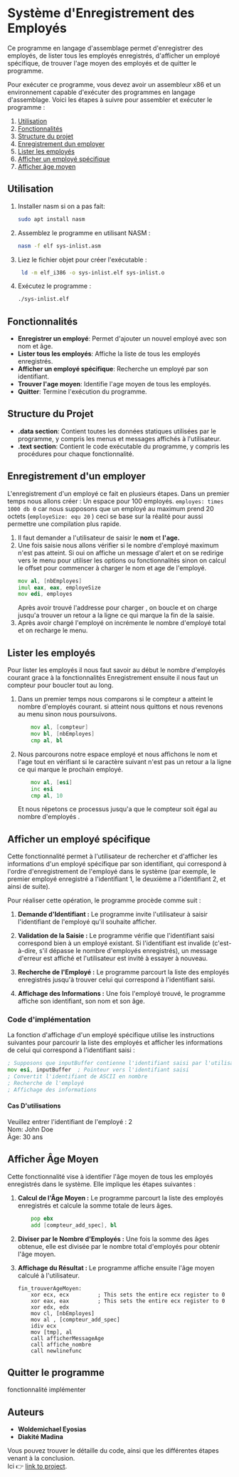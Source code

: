 # Système d'Enregistrement des Employés
Ce programme en langage d'assemblage permet d'enregistrer des employés, de lister tous les employés enregistrés, d'afficher un employé spécifique, de trouver l'age moyen des employés et de quitter le programme.

Pour exécuter ce programme, vous devez avoir un assembleur x86 et un environnement capable d'exécuter des programmes en langage d'assemblage. Voici les étapes à suivre pour assembler et exécuter le programme :

1. [Utilisation](#utilisation)
2. [Fonctionnalités](#fonctionnalités)
2. [Structure du projet](#structure-du-projet)
2. [Enregistrement dun employer](#enregistrement-dun-employer)
2. [Lister les employés](#lister-les-employés)
2. [Afficher un employé spécifique](#afficher-un-employé-spécifique)
2. [Afficher âge moyen](#afficher-âge-moyen)




## Utilisation
1. Installer nasm si on a pas fait:
    ```bash
    sudo apt install nasm
    ```
2. Assemblez le programme en utilisant NASM :
    ```bash
    nasm -f elf sys-inlist.asm
    ```
3. Liez le fichier objet pour créer l'exécutable :
    ```bash
     ld -m elf_i386 -o sys-inlist.elf sys-inlist.o
    ```
4. Exécutez le programme :
    ```bash
    ./sys-inlist.elf 
    ```

## Fonctionnalités

- **Enregistrer un employé**: Permet d'ajouter un nouvel employé avec son nom et âge.
- **Lister tous les employés**: Affiche la liste de tous les employés enregistrés.
- **Afficher un employé spécifique**: Recherche un employé par son identifiant.
- **Trouver l'age moyen**: Identifie l'age moyen de tous les employés.
- **Quitter**: Termine l'exécution du programme.



## Structure du Projet

- **.data section**: Contient toutes les données statiques utilisées par le programme, y compris les menus et messages affichés à l'utilisateur.
- **.text section**: Contient le code exécutable du programme, y compris les procédures pour chaque fonctionnalité.


## Enregistrement d'un employer

L'enregistrement d'un employé ce fait en plusieurs étapes.
Dans un premier temps nous allons créer : 
Un espace pour 100 employés. 
``employes: times 1000 db 0`` car nous supposons que un employé au maximum prend 20 octets (``employeSize: equ 20``  ) ceci se base sur la réalité pour aussi permettre une compilation plus rapide.


1. Il faut demander a l'utilisateur de saisir le **nom** et **l'age.**
2. Une fois saisie nous allons vérifier si le nombre d'employé maximum n'est pas atteint. Si oui on affiche un message d'alert et on se  redirige vers le menu pour utiliser les  options ou fonctionnalités sinon on calcul le offset pour commencer à charger le nom et age de l'employé.
    ```asm
    mov al, [nbEmployes]
    imul eax, eax, employeSize
    mov edi, employes
    ```
    Après avoir trouvé l'addresse pour charger , on boucle et on charge jusqu'a trouver un retour a la ligne ce qui marque la fin de la saisie.
3. Après avoir chargé l'employé on incrémente le nombre d'employé total et on recharge le menu.

## Lister les employés
Pour lister les employés il nous faut savoir au début le nombre d'employés courant grace à la fonctionnalités Enregistrement ensuite il nous faut un compteur pour boucler tout au long.
1. Dans un premier temps nous comparons si le compteur a atteint le nombre d'employés courant. si atteint nous quittons et nous revenons au menu sinon nous poursuivons.
    ```asm
        mov al, [compteur]
        mov bl, [nbEmployes]
        cmp al, bl
    ```
2. Nous parcourons notre espace employé et nous affichons le nom et l'age tout en vérifiant si le caractère suivant n'est pas un retour a la ligne ce qui marque le prochain employé.
    ```asm
        mov al, [esi]
        inc esi
        cmp al, 10 
    ```
    Et nous répetons ce processus jusqu'a que le compteur soit égal au nombre d'employés .

## Afficher un employé spécifique

Cette fonctionnalité permet à l'utilisateur de rechercher et d'afficher les informations d'un employé spécifique par son identifiant, qui correspond à l'ordre d'enregistrement de l'employé dans le système (par exemple, le premier employé enregistré a l'identifiant 1, le deuxième a l'identifiant 2, et ainsi de suite).

Pour réaliser cette opération, le programme procède comme suit :

1. **Demande d'Identifiant :** Le programme invite l'utilisateur à saisir l'identifiant de l'employé qu'il souhaite afficher.
   
2. **Validation de la Saisie :** Le programme vérifie que l'identifiant saisi correspond bien à un employé existant. Si l'identifiant est invalide (c'est-à-dire, s'il dépasse le nombre d'employés enregistrés), un message d'erreur est affiché et l'utilisateur est invité à essayer à nouveau.

3. **Recherche de l'Employé :** Le programme parcourt la liste des employés enregistrés jusqu'à trouver celui qui correspond à l'identifiant saisi.

4. **Affichage des Informations :** Une fois l'employé trouvé, le programme affiche son identifiant, son nom et son âge.

### Code d'implémentation

La fonction d'affichage d'un employé spécifique utilise les instructions suivantes pour parcourir la liste des employés et afficher les informations de celui qui correspond à l'identifiant saisi :

```asm
; Supposons que inputBuffer contienne l'identifiant saisi par l'utilisateur
mov esi, inputBuffer  ; Pointeur vers l'identifiant saisi
; Convertit l'identifiant de ASCII en nombre
; Recherche de l'employé
; Affichage des informations
```
#### Cas D'utilisations
Veuillez entrer 
l'identifiant de l'employé : 2  
Nom: John Doe  
Âge: 30 ans


## Afficher Âge Moyen

Cette fonctionnalité vise à identifier l'âge moyen de tous les employés enregistrés dans le système. Elle implique les étapes suivantes :

1. **Calcul de l'Âge Moyen :** Le programme parcourt la liste des employés enregistrés et calcule la somme totale de leurs âges.
    ```asm
        pop ebx
        add [compteur_add_spec], bl
    ```

2. **Diviser par le Nombre d'Employés :** Une fois la somme des âges obtenue, elle est divisée par le nombre total d'employés pour obtenir l'âge moyen.

3. **Affichage du Résultat :** Le programme affiche ensuite l'âge moyen calculé à l'utilisateur.

    ```assembly
    fin_trouverAgeMoyen:
        xor ecx, ecx         ; This sets the entire ecx register to 0
        xor eax, eax         ; This sets the entire ecx register to 0
        xor edx, edx 
        mov cl, [nbEmployes]
        mov al , [compteur_add_spec]
        idiv ecx
        mov [tmp], al
        call afficherMessageAge
        call affiche_nombre
        call newlinefunc
    ```

## Quitter le programme
fonctionnalité  implémenter
## Auteurs

- **Woldemichael Eyosias**
- **Diakité Madina**

Vous pouvez trouver le détaille du code, ainsi que les différentes étapes venant à la conclusion.      
Ici 👉 [link to project](https://github.com/Eyosias1/assembly-registration_system).
